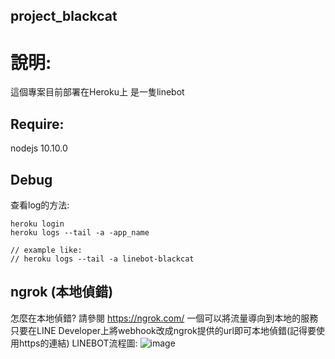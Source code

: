 ## project_blackcat

# 說明:
這個專案目前部署在Heroku上
是一隻linebot

## Require:
nodejs 10.10.0

## Debug

查看log的方法:
```
heroku login
heroku logs --tail -a -app_name

// example like:
// heroku logs --tail -a linebot-blackcat
```

## ngrok (本地偵錯)
怎麼在本地偵錯?
請參閱 https://ngrok.com/ 
一個可以將流量導向到本地的服務
只要在LINE Developer上將webhook改成ngrok提供的url即可本地偵錯(記得要使用https的連結)
LINEBOT流程圖:
![image](https://github.com/huanzochen/project_line_blackcat/blob/master/doc/ngrok%E6%B5%81%E7%A8%8B%E5%9C%96_new.png)

